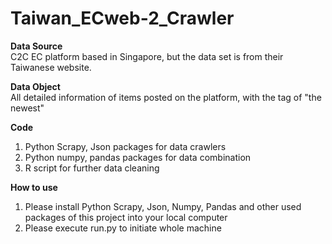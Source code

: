# Taiwan_ECweb-2_Crawler

<strong>Data Source</strong></br>
C2C EC platform based in Singapore, but the data set is from their Taiwanese website.</br>

<strong>Data Object</strong></br>
All detailed information of items posted on the platform, with the tag of "the newest"</br>

<strong>Code</strong></br>
1. Python Scrapy, Json packages for data crawlers</br>
2. Python numpy, pandas packages for data combination</br>
3. R script for further data cleaning</br>

<strong>How to use</strong></br>
1. Please install Python Scrapy, Json, Numpy, Pandas and other used packages of this project into your local computer</br>
2. Please execute run.py to initiate whole machine</br>
